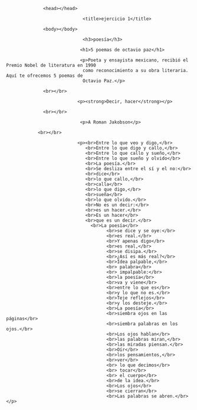 <!doctype html>

                  <head></head>
 
                                 <title>ejercicio 1</title>

                  <body></body>

                                 <h3>poesía</h3>

                                <h1>5 poemas de octavio paz</h1>

                                <p>Poeta y ensayista mexicano, recibió el Premio Nobel de literatura en 1990 
                                 como reconocimiento a su obra literaria. Aquí te ofrecemos 5 poemas de 
                                 Octavio Paz.</p> 

                  <br></br>

                               <p><strong>Decir, hacer</strong></p>

                  <br></br>

                                <p>A Roman Jakobson</p>

                <br></br>

                               <p><br>Entre lo que veo y digo,</br>
                                  <br>Entre lo que digo y callo,</br>
                                  <br>Entre lo que callo y sueño,</br>
                                  <br>Entre lo que sueño y olvido</br>
                                  <br>La poesía.</br>
                               	  <br>Se desliza entre el sí y el no:</br>
                              	  <br>dice</br>
                              	  <br>lo que callo,</br>
                               	  <br>calla</br>
                               	  <br>lo que digo,</br>
                                  <br>sueña</br>
                                  <br>lo que olvido.</br>
                                  <br>No es un decir:</br>
                                  <br>es un hacer.</br>
                                  <br>Es un hacer</br>
                                  <br>que es un decir.</br>
                      		        <br>La poesía</br>
				                          <br>se dice y se oye:</br>
				                          <br>es real.</br>
				                          <br>Y apenas digo</br>
				                          <br>es real,</br>
				                          <br>se disipa.</br>
				                          <br>¿Así es más real?</br>
	                        			  <br>Idea palpable,</br>
                        			 	  <br> palabra</br>
                        				  <br> impalpable:</br>
                        				  <br>la poesía</br>
                        				  <br>va y viene</br>
                        				  <br>entre lo que es</br>
                         				  <br>y lo que no es.</br>
                         				  <br>Teje reflejos</br>
                        				  <br>y los desteje.</br>
                        				  <br>La poesía</br>
                        				  <br>siembra ojos en las páginas</br>
                        				  <br>siembra palabras en los ojos.</br>
                        				  <br>Los ojos hablan</br>
	                        			  <br>las palabras miran,</br>
                         				  <br>las miradas piensan.</br>
			                        	  <br>Oír</br>
		                        		  <br>los pensamientos,</br>
		                        		  <br>ver</br>
		                        		  <br> lo que decimos</br>
	                        			  <br> tocar</br>
	                        			  <br> el cuerpo</br>
	                        			  <br>de la idea.</br>
	                        			  <br>Los ojos</br>
                         				  <br>se cierran</br>
			                         	  <br>Las palabras se abren.</br></p>



</html>
